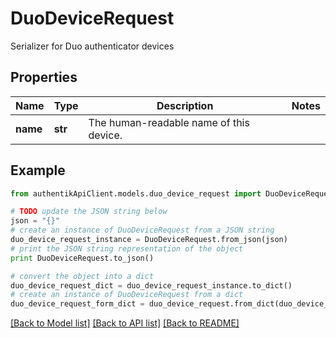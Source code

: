 # DuoDeviceRequest

Serializer for Duo authenticator devices

## Properties
Name | Type | Description | Notes
------------ | ------------- | ------------- | -------------
**name** | **str** | The human-readable name of this device. | 

## Example

```python
from authentikApiClient.models.duo_device_request import DuoDeviceRequest

# TODO update the JSON string below
json = "{}"
# create an instance of DuoDeviceRequest from a JSON string
duo_device_request_instance = DuoDeviceRequest.from_json(json)
# print the JSON string representation of the object
print DuoDeviceRequest.to_json()

# convert the object into a dict
duo_device_request_dict = duo_device_request_instance.to_dict()
# create an instance of DuoDeviceRequest from a dict
duo_device_request_form_dict = duo_device_request.from_dict(duo_device_request_dict)
```
[[Back to Model list]](../README.md#documentation-for-models) [[Back to API list]](../README.md#documentation-for-api-endpoints) [[Back to README]](../README.md)


